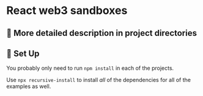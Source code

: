 # React web3 sandboxes

## :small_blue_diamond: More detailed description in project directories

## :small_orange_diamond: Set Up

You probably only need to run `npm install` in each of the projects.

Use `npx recursive-install` to install _all_ of the dependencies for all of the examples as well.
